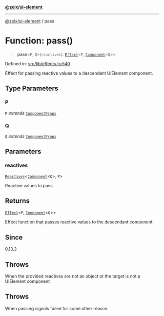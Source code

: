 [**@zeix/ui-element**](../README.md)

***

[@zeix/ui-element](../globals.md) / pass

# Function: pass()

> **pass**\<`P`, `Q`\>(`reactives`): [`Effect`](../type-aliases/Effect.md)\<`P`, [`Component`](../type-aliases/Component.md)\<`Q`\>\>

Defined in: [src/lib/effects.ts:540](https://github.com/zeixcom/ui-element/blob/bc5efd047a1ae7f13c4c9861e40f8a1b07b7e003/src/lib/effects.ts#L540)

Effect for passing reactive values to a descendant UIElement component.

## Type Parameters

### P

`P` *extends* [`ComponentProps`](../type-aliases/ComponentProps.md)

### Q

`Q` *extends* [`ComponentProps`](../type-aliases/ComponentProps.md)

## Parameters

### reactives

[`Reactives`](../type-aliases/Reactives.md)\<[`Component`](../type-aliases/Component.md)\<`Q`\>, `P`\>

Reactive values to pass

## Returns

[`Effect`](../type-aliases/Effect.md)\<`P`, [`Component`](../type-aliases/Component.md)\<`Q`\>\>

Effect function that passes reactive values to the descendant component

## Since

0.13.3

## Throws

When the provided reactives are not an object or the target is not a UIElement component

## Throws

When passing signals failed for some other reason
